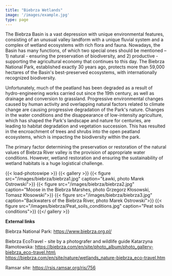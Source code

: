 ```yaml
---
title: "Biebrza Wetlands"
image: '/images/example.jpg'
type: page
---
```

The Biebrza Basin is a vast depression with unique environmental features, consisting of an unusual valley landform with a unique fluvial system and a complex of wetland ecosystems with rich flora and fauna. Nowadays, the Basin has many functions, of which two special ones should be mentioned – 1) natural - ensuring the preservation of biodiversity, and 2) productive - supporting the agricultural economy that continues to this day. The Biebrza National Park, established exactly 30 years ago, protects more than 59,000 hectares of the Basin's best-preserved ecosystems, with internationally recognized biodiversity.

Unfortunately, much of the peatland has been degraded as a result of hydro-engineering works carried out since the 19th century, as well as drainage and conversion to grassland. Progressive environmental changes caused by human activity and overlapping natural factors related to climate change are causing progressive degradation of the Park's nature. Changes in the water conditions and the disappearance of low-intensity agriculture, which has shaped the Park's landscape and nature for centuries, are leading to habitat degradation and vegetation succession. This has resulted in the encroachment of trees and shrubs into the open peatland ecosystems, which is impacting the biodiversity within the park.

The primary factor determining the preservation or restoration of the natural values of Biebrza River valley is the provision of appropriate water conditions. However, wetland restoration and ensuring the sustainability of wetland habitats is a huge logistical challenge.


{{< load-photoswipe >}}
{{< gallery >}}
{{< figure src="/images/biebrza/biebrza1.jpg" caption="Ławki, photo Marek Ostrowski">}}
{{< figure src="/images/biebrza/biebrza2.jpg" caption="Moose in the Biebrza Marshes, photo Grzegorz Kłosowski, Tomasz Kłosowski">}}
{{< figure src="/images/biebrza/biebrza3.jpg" caption="Backwaters of the Biebrza River, photo Marek Ostrowski">}}
{{< figure src="/images/biebrza/Peat_soils_conditions.jpg" caption="Peat soils conditions">}}
{{</ gallery >}}


**External links**

Biebrza National Park: https://www.biebrza.org.pl/

Biebrza EcoTravel - site by a photografer and wildlife guide Katarzyna Ramotowska:
https://biebrza.com/en/site/photo_album/photo_gallery-biebrza_eco-travel.htm\
https://biebrza.com/en/site/nature/wetlands_nature-biebrza_eco-travel.htm

Ramsar site: https://rsis.ramsar.org/ris/756






